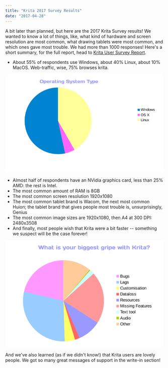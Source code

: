 ```yaml
---
title: "Krita 2017 Survey Results"
date: "2017-04-28"
---
```


A bit later than planned, but here are the 2017 Krita Survey results! We wanted to know a lot of things, like, what kind of hardware and screen resolution are most common, what drawing tablets were most common, and which ones gave most trouble. We had more than 1000 responses! Here's a short summary, for the full report, head to [Krita User Survey Report](https://files.kde.org/krita/marketing/Krita_User_Survey_Report_April_2017.pdf).

- About 55% of respondents use Windows, about 40% Linux, about 10% MacOS. Web-traffic, wise, 75% browses krita.

[![](images/os.png)](https://krita.org/wp-content/uploads/2017/04/os.png)

- Almost half of respondents have an NVidia graphics card, less than 25% AMD: the rest is Intel.
- The most common amount of RAM is 8GB
- The most common screen resolution 1920x1080
- The most common tablet brand is Wacom, the next most common Huion; the tablet brand that gives people most trouble is, unsurprisingly, Genius
- The most common image sizes are 1920x1080, then A4 at 300 DPI: 2480x3508
- And finally, most people wish that Krita were a bit faster -- something we suspect will be the case forever!

[![](images/gripes.png)](https://krita.org/wp-content/uploads/2017/04/gripes.png)

And we've also learned (as if we didn't know!) that Krita users are lovely people. We got so many great messages of support in the write-in section!
